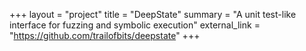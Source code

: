 +++
layout = "project"
title = "DeepState"
summary = "A unit test-like interface for fuzzing and symbolic execution"
external_link = "https://github.com/trailofbits/deepstate"
+++
